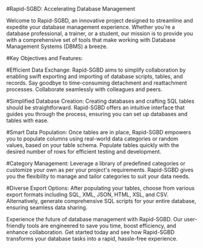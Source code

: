 #Rapid-SGBD: Accelerating Database Management

Welcome to Rapid-SGBD, an innovative project designed to streamline and expedite your database management experience. Whether you're a database professional, a trainer, or a student, our mission is to provide you with a comprehensive set of tools that make working with Database Management Systems (DBMS) a breeze.

#Key Objectives and Features:

#Efficient Data Exchange:
Rapid-SGBD aims to simplify collaboration by enabling swift exporting and importing of database scripts, tables, and records. Say goodbye to time-consuming detachment and reattachment processes. Collaborate seamlessly with colleagues and peers.

#Simplified Database Creation:
Creating databases and crafting SQL tables should be straightforward. Rapid-SGBD offers an intuitive interface that guides you through the process, ensuring you can set up databases and tables with ease.

#Smart Data Population:
Once tables are in place, Rapid-SGBD empowers you to populate columns using real-world data categories or random values, based on your table schema. Populate tables quickly with the desired number of rows for efficient testing and development.

#Category Management:
Leverage a library of predefined categories or customize your own as per your project's requirements. Rapid-SGBD gives you the flexibility to manage and tailor categories to suit your data needs.

#Diverse Export Options:
After populating your tables, choose from various export formats including SQL, XML, JSON, HTML, XSL, and CSV. Alternatively, generate comprehensive SQL scripts for your entire database, ensuring seamless data sharing.

Experience the future of database management with Rapid-SGBD. Our user-friendly tools are engineered to save you time, boost efficiency, and enhance collaboration. Get started today and see how Rapid-SGBD transforms your database tasks into a rapid, hassle-free experience.
